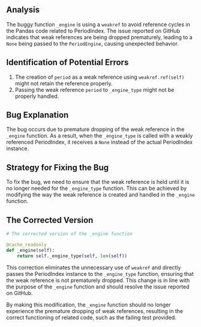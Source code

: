## Analysis
The buggy function `_engine` is using a `weakref` to avoid reference cycles in the Pandas code related to PeriodIndex. The issue reported on GitHub indicates that weak references are being dropped prematurely, leading to a `None` being passed to the `PeriodEngine`, causing unexpected behavior.

## Identification of Potential Errors
1. The creation of `period` as a weak reference using `weakref.ref(self)` might not retain the reference properly.
2. Passing the weak reference `period` to `_engine_type` might not be properly handled.

## Bug Explanation
The bug occurs due to premature dropping of the weak reference in the `_engine` function. As a result, when the `_engine_type` is called with a weakly referenced PeriodIndex, it receives a `None` instead of the actual PeriodIndex instance.

## Strategy for Fixing the Bug
To fix the bug, we need to ensure that the weak reference is held until it is no longer needed for the `_engine_type` function. This can be achieved by modifying the way the weak reference is created and handled in the `_engine` function.

## The Corrected Version
```python
# The corrected version of the _engine function

@cache_readonly
def _engine(self):
    return self._engine_type(self, len(self))
```

This correction eliminates the unnecessary use of `weakref` and directly passes the PeriodIndex instance to the `_engine_type` function, ensuring that the weak reference is not prematurely dropped. This change is in line with the purpose of the `_engine` function and should resolve the issue reported on GitHub.

By making this modification, the `_engine` function should no longer experience the premature dropping of weak references, resulting in the correct functioning of related code, such as the failing test provided.
